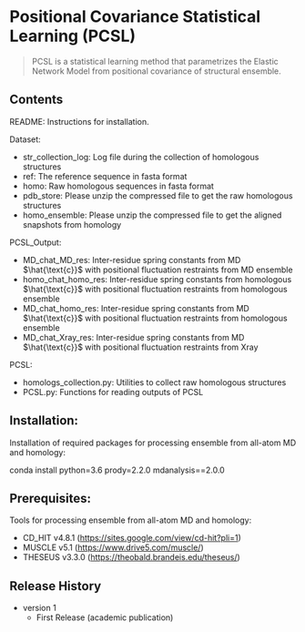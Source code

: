 # Positional Covariance Statistical Learning (PCSL)
> PCSL is a statistical learning method that parametrizes the Elastic Network Model from positional covariance of structural ensemble.

## Contents

README: Instructions for installation.

Dataset:
- str_collection_log: Log file during the collection of homologous structures
- ref: The reference sequence in fasta format
- homo: Raw homologous sequences in fasta format
- pdb_store: Please unzip the compressed file to get the raw homologous structures
- homo_ensemble: Please unzip the compressed file to get the aligned snapshots from homology

PCSL_Output:
- MD_chat_MD_res: Inter-residue spring constants from MD $\hat{\text{c}}$ with positional fluctuation restraints from MD ensemble
- homo_chat_homo_res: Inter-residue spring constants from homologous $\hat{\text{c}}$ with positional fluctuation restraints from homologous ensemble
- MD_chat_homo_res: Inter-residue spring constants from MD $\hat{\text{c}}$ with positional fluctuation restraints from homologous ensemble
- MD_chat_Xray_res: Inter-residue spring constants from MD $\hat{\text{c}}$ with positional fluctuation restraints from Xray

PCSL:
- homologs_collection.py: Utilities to collect raw homologous structures
- PCSL.py: Functions for reading outputs of PCSL


## Installation:

Installation of required packages for processing ensemble from all-atom MD and homology:

conda install python=3.6 prody=2.2.0 mdanalysis==2.0.0

## Prerequisites:

Tools for processing ensemble from all-atom MD and homology:

* CD_HIT v4.8.1 (https://sites.google.com/view/cd-hit?pli=1)
* MUSCLE v5.1 (https://www.drive5.com/muscle/)
* THESEUS v3.3.0 (https://theobald.brandeis.edu/theseus/)

## Release History

* version 1
    * First Release (academic publication)

